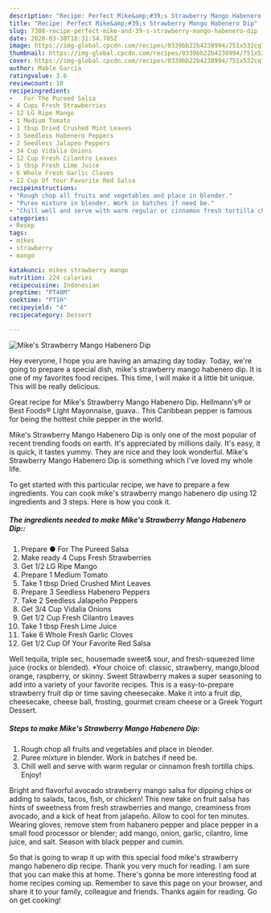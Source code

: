 ```yaml
---
description: "Recipe: Perfect Mike&amp;#39;s Strawberry Mango Habenero Dip"
title: "Recipe: Perfect Mike&amp;#39;s Strawberry Mango Habenero Dip"
slug: 7308-recipe-perfect-mike-and-39-s-strawberry-mango-habenero-dip
date: 2020-03-30T18:31:54.705Z
image: https://img-global.cpcdn.com/recipes/0339bb22b4238994/751x532cq70/mikes-strawberry-mango-habenero-dip-recipe-main-photo.jpg
thumbnail: https://img-global.cpcdn.com/recipes/0339bb22b4238994/751x532cq70/mikes-strawberry-mango-habenero-dip-recipe-main-photo.jpg
cover: https://img-global.cpcdn.com/recipes/0339bb22b4238994/751x532cq70/mikes-strawberry-mango-habenero-dip-recipe-main-photo.jpg
author: Mable Garcia
ratingvalue: 3.6
reviewcount: 10
recipeingredient:
-   For The Pureed Salsa
- 4 Cups Fresh Strawberries
- 12 LG Ripe Mango
- 1 Medium Tomato
- 1 tbsp Dried Crushed Mint Leaves
- 3 Seedless Habenero Peppers
- 2 Seedless Jalapeo Peppers
- 34 Cup Vidalia Onions
- 12 Cup Fresh Cilantro Leaves
- 1 tbsp Fresh Lime Juice
- 6 Whole Fresh Garlic Cloves
- 12 Cup Of Your Favorite Red Salsa
recipeinstructions:
- "Rough chop all fruits and vegetables and place in blender."
- "Puree mixture in blender. Work in batches if need be."
- "Chill well and serve with warm regular or cinnamon fresh tortilla chips. Enjoy!"
categories:
- Resep
tags:
- mikes
- strawberry
- mango

katakunci: mikes strawberry mango
nutrition: 224 calories
recipecuisine: Indonesian
preptime: "PT40M"
cooktime: "PT1H"
recipeyield: "4"
recipecategory: Dessert

---
```



![Mike&#39;s Strawberry Mango Habenero Dip](https://img-global.cpcdn.com/recipes/0339bb22b4238994/751x532cq70/mikes-strawberry-mango-habenero-dip-recipe-main-photo.jpg)

Hey everyone, I hope you are having an amazing day today. Today, we're going to prepare a special dish, mike&#39;s strawberry mango habenero dip. It is one of my favorites food recipes. This time, I will make it a little bit unique. This will be really delicious.

Great recipe for Mike&#39;s Strawberry Mango Habenero Dip. Hellmann&#39;s® or Best Foods® Light Mayonnaise, guava.. This Caribbean pepper is famous for being the hottest chile pepper in the world.

Mike&#39;s Strawberry Mango Habenero Dip is only one of the most popular of recent trending foods on earth. It's appreciated by millions daily. It's easy, it is quick, it tastes yummy. They are nice and they look wonderful. Mike&#39;s Strawberry Mango Habenero Dip is something which I've loved my whole life.


To get started with this particular recipe, we have to prepare a few ingredients. You can cook mike&#39;s strawberry mango habenero dip using 12 ingredients and 3 steps. Here is how you cook it.

##### The ingredients needed to make Mike&#39;s Strawberry Mango Habenero Dip::

1. Prepare  ● For The Pureed Salsa
1. Make ready 4 Cups Fresh Strawberries
1. Get 1/2 LG Ripe Mango
1. Prepare 1 Medium Tomato
1. Take 1 tbsp Dried Crushed Mint Leaves
1. Prepare 3 Seedless Habenero Peppers
1. Take 2 Seedless Jalapeño Peppers
1. Get 3/4 Cup Vidalia Onions
1. Get 1/2 Cup Fresh Cilantro Leaves
1. Take 1 tbsp Fresh Lime Juice
1. Take 6 Whole Fresh Garlic Cloves
1. Get 1/2 Cup Of Your Favorite Red Salsa


Well tequila, triple sec, housemade sweet&amp; sour, and fresh-squeezed lime juice (rocks or blended). *Your choice of: classic, strawberry, mango,blood orange, raspberry, or skinny. Sweet Strawberry makes a super seasoning to add into a variety of your favorite recipes. This is a easy-to-prepare strawberry fruit dip or time saving cheesecake. Make it into a fruit dip, cheesecake, cheese ball, frosting, gourmet cream cheese or a Greek Yogurt Dessert. 

##### Steps to make Mike&#39;s Strawberry Mango Habenero Dip:

1. Rough chop all fruits and vegetables and place in blender.
1. Puree mixture in blender. Work in batches if need be.
1. Chill well and serve with warm regular or cinnamon fresh tortilla chips. Enjoy!


Bright and flavorful avocado strawberry mango salsa for dipping chips or adding to salads, tacos, fish, or chicken! This new take on fruit salsa has hints of sweetness from fresh strawberries and mango, creaminess from avocado, and a kick of heat from jalapeño. Allow to cool for ten minutes. Wearing gloves, remove stem from habanero pepper and place pepper in a small food processor or blender; add mango, onion, garlic, cilantro, lime juice, and salt. Season with black pepper and cumin. 

So that is going to wrap it up with this special food mike&#39;s strawberry mango habenero dip recipe. Thank you very much for reading. I am sure that you can make this at home. There's gonna be more interesting food at home recipes coming up. Remember to save this page on your browser, and share it to your family, colleague and friends. Thanks again for reading. Go on get cooking!
